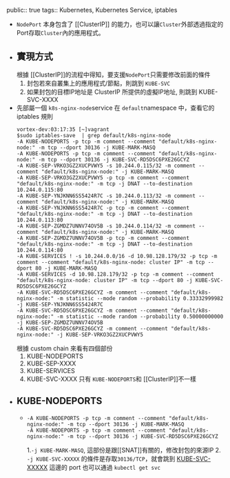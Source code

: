 public:: true
tags:: Kubernetes, Kubernetes Service, iptables

- `NodePort` 本身包含了 [[ClusterIP]] 的能力，也可以讓`Cluster`外部透過指定的Port存取`Cluster`內的應用程式。
- ## 實現方式
  根據 [[ClusterIP]]的流程中得知，要支援`NodePort`只需要修改前面的條件
  1. 封包若來自叢集上的應用程式/節點，則跳到 `KUBE-SVC`
  2. 如果封包的目標IP地址是 ClusterIP 所提供的虛擬IP地址, 則跳到 KUBE-SVC-XXXX
- 先部屬一個 `k8s-nginx-node`service 在 `default`namespace 中，查看它的 iptables 規則
  ```
  vortex-dev:03:17:35 [~]vagrant
  $sudo iptables-save  | grep default/k8s-nginx-node
  -A KUBE-NODEPORTS -p tcp -m comment --comment "default/k8s-nginx-node:" -m tcp --dport 30136 -j KUBE-MARK-MASQ
  -A KUBE-NODEPORTS -p tcp -m comment --comment "default/k8s-nginx-node:" -m tcp --dport 30136 -j KUBE-SVC-RD5DSC6PXE26GCYZ
  -A KUBE-SEP-VRKO3GZ2XUCPVWY5 -s 10.244.0.115/32 -m comment --comment "default/k8s-nginx-node:" -j KUBE-MARK-MASQ
  -A KUBE-SEP-VRKO3GZ2XUCPVWY5 -p tcp -m comment --comment "default/k8s-nginx-node:" -m tcp -j DNAT --to-destination 10.244.0.115:80
  -A KUBE-SEP-YNJKNN6SS5424R7C -s 10.244.0.113/32 -m comment --comment "default/k8s-nginx-node:" -j KUBE-MARK-MASQ
  -A KUBE-SEP-YNJKNN6SS5424R7C -p tcp -m comment --comment "default/k8s-nginx-node:" -m tcp -j DNAT --to-destination 10.244.0.113:80
  -A KUBE-SEP-ZGMDZ7UNNV74OV5B -s 10.244.0.114/32 -m comment --comment "default/k8s-nginx-node:" -j KUBE-MARK-MASQ
  -A KUBE-SEP-ZGMDZ7UNNV74OV5B -p tcp -m comment --comment "default/k8s-nginx-node:" -m tcp -j DNAT --to-destination 10.244.0.114:80
  -A KUBE-SERVICES ! -s 10.244.0.0/16 -d 10.98.128.179/32 -p tcp -m comment --comment "default/k8s-nginx-node: cluster IP" -m tcp --dport 80 -j KUBE-MARK-MASQ
  -A KUBE-SERVICES -d 10.98.128.179/32 -p tcp -m comment --comment "default/k8s-nginx-node: cluster IP" -m tcp --dport 80 -j KUBE-SVC-RD5DSC6PXE26GCYZ
  -A KUBE-SVC-RD5DSC6PXE26GCYZ -m comment --comment "default/k8s-nginx-node:" -m statistic --mode random --probability 0.33332999982 -j KUBE-SEP-YNJKNN6SS5424R7C
  -A KUBE-SVC-RD5DSC6PXE26GCYZ -m comment --comment "default/k8s-nginx-node:" -m statistic --mode random --probability 0.50000000000 -j KUBE-SEP-ZGMDZ7UNNV74OV5B
  -A KUBE-SVC-RD5DSC6PXE26GCYZ -m comment --comment "default/k8s-nginx-node:" -j KUBE-SEP-VRKO3GZ2XUCPVWY5
  ```
  根據 custom chain 來看有四個部份
  1. KUBE-NODEPORTS
  2. KUBE-SEP-XXXX
  3. KUBE-SERVICES
  4. KUBE-SVC-XXXX
  只有 `KUBE-NODEPORTS`和 [[ClusterIP]]不一樣
- ## KUBE-NODEPORTS
	- ```
	  -A KUBE-NODEPORTS -p tcp -m comment --comment "default/k8s-nginx-node:" -m tcp --dport 30136 -j KUBE-MARK-MASQ
	  -A KUBE-NODEPORTS -p tcp -m comment --comment "default/k8s-nginx-node:" -m tcp --dport 30136 -j KUBE-SVC-RD5DSC6PXE26GCYZ
	  ```
	  1.`-j KUBE-MARK-MASQ`, 這部份是跟[[SNAT]]有關的，修改封包的來源IP
	  2. `-j KUBE-SVC-XXXXX` 的條件是存取`30136/TCP`，就會跳到 [KUBE-SVC-XXXXX]((668bcac4-b9fe-4452-aabc-6ab9118d3d9f))
	  這邊的 port 也可以通過 `kubectl get svc `